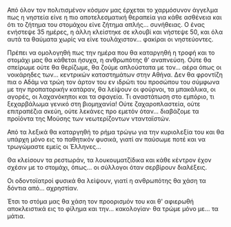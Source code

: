 Από όλον τον πολιτισμένον κόσμον μας έρχεται το χαρμόσυνον άγγελμα πως η νηστεία είνε η πιο αποτελεσματική θεραπεία για
κάθε ασθένεια και ότι το ζήτημα του στομάχου είνε ζήτημα απλής... συνήθειας. Ο ένας ενήστεψε 35 ημέρες, η άλλη κλείστηκε
σε κλουβί και νήστεψε 50, και όλα αυτά τα θαύματα χωρίς να είνε τουλάχιστον... φακίραι οι νηστεύοντες.

Πρέπει να ομολογηθή πως την ημέρα που θα καταργηθή η τροφή και το στομάχι μας θα κάθεται ήσυχα, η ανθρωπότης θ' 
αναπνεύση. Ούτε θα σπείρωμε ούτε θα θερίζωμε, θα ζούμε απλούστατα με τον... αέρα όπως οι νοικάρηδες των... κεντρικών
καταστημάτων στην Αθήνα. Δεν θα φροντίζη πια ο Αδάμ να τρώη τον άρτον του εν ιδρώτι του προσώπου του σύμφωνα με την
προπατορικήν κατάραν, θα λείψουν οι φούρνοι, τα μπακάλικα, οι αγορές, οι λαχανόκηποι και τα σφαγεία. Τι αναστάτωση στο
εμπόριο, τι ξεχαρβάλωμα γενικό στη βιομηχανία! Ούτε ζαχαροπλαστεία, ούτε επιτραπέζια σκεύη, ούτε λεκάνες προ εμετόν
όταν... διαβάζομε τα προϊόντα της Μούσης των νεωτερίζοντων ντανταϊστών.

Από τα λεξικά θα καταργηθή το ρήμα τρώγω για την κυριολεξία του και θα υπάρχη μόνο εις το παθητικόν φυσικά, γιατί αν
παύσωμε ποτέ και να τρωγώμαστε εμείς οι Έλληνες...

Θα κλείσουν τα ρεστωράν, τα λουκουματζίδικα και κάθε κέντρον έχον σχέσιν με το στομάχι, όπως... οι σύλλογοι όταν
σερβίρουν διαλέξεις.

Οι οδοντοϊατροί φυσικά θα λείψουν, γιατί η ανθρωπότης θα χάση τα δόντια από... αχρηστίαν.

Έτσι το στόμα μας θα χάση τον προορισμόν του και θ' αφιερωθή αποκλειστικά εις το φίλημα και την... κακολογίαν· θα τρώμε
μόνο με... τα μάτια.
